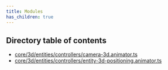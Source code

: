 ```yaml
---
title: Modules
has_children: true
---
```


<h2 class="text-delta">Directory table of contents</h2>

- [core/3d/entities/controllers/camera-3d.animator.ts](/gg-web-engine/modules/core/3d/entities/controllers/camera-3d.animator.ts)
- [core/3d/entities/controllers/entity-3d-positioning.animator.ts](/gg-web-engine/modules/core/3d/entities/controllers/entity-3d-positioning.animator.ts)
